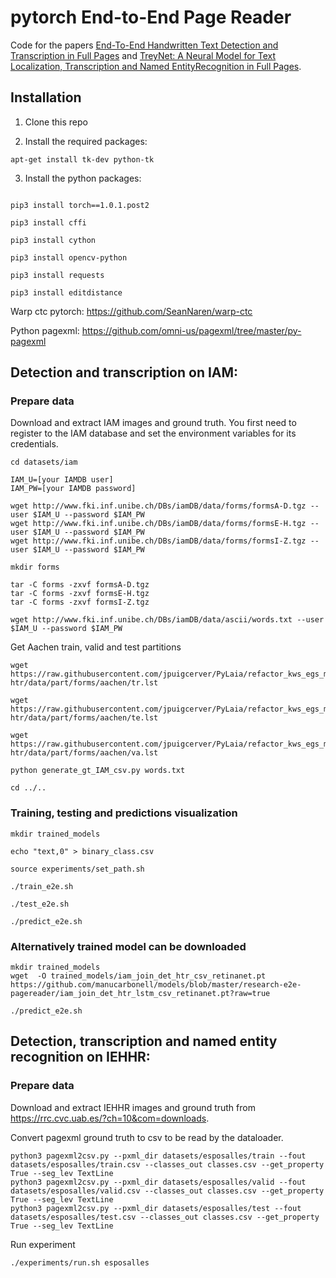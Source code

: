 # pytorch End-to-End Page Reader

Code for the papers [End-To-End Handwritten Text Detection and Transcription in Full Pages](http://www.cvc.uab.es/people/mcarbonell/papers/wml.pdf) and  [TreyNet: A Neural Model for Text Localization, Transcription and Named EntityRecognition in Full Pages](https://arxiv.org/pdf/1912.10016.pdf).

## Installation

1) Clone this repo

2) Install the required packages:

```
apt-get install tk-dev python-tk
```

3) Install the python packages:

```

pip3 install torch==1.0.1.post2

pip3 install cffi

pip3 install cython

pip3 install opencv-python

pip3 install requests

pip3 install editdistance
```
Warp ctc pytorch: https://github.com/SeanNaren/warp-ctc

Python pagexml: https://github.com/omni-us/pagexml/tree/master/py-pagexml

## Detection and transcription on IAM:

### Prepare data
Download and extract IAM images and ground truth. You first need to register to the IAM database and set the environment variables for its credentials.

```
cd datasets/iam

IAM_U=[your IAMDB user]
IAM_PW=[your IAMDB password]

wget http://www.fki.inf.unibe.ch/DBs/iamDB/data/forms/formsA-D.tgz --user $IAM_U --password $IAM_PW
wget http://www.fki.inf.unibe.ch/DBs/iamDB/data/forms/formsE-H.tgz --user $IAM_U --password $IAM_PW
wget http://www.fki.inf.unibe.ch/DBs/iamDB/data/forms/formsI-Z.tgz --user $IAM_U --password $IAM_PW

mkdir forms

tar -C forms -zxvf formsA-D.tgz
tar -C forms -zxvf formsE-H.tgz
tar -C forms -zxvf formsI-Z.tgz

wget http://www.fki.inf.unibe.ch/DBs/iamDB/data/ascii/words.txt --user $IAM_U --password $IAM_PW
```
Get Aachen train, valid and test partitions
```
wget https://raw.githubusercontent.com/jpuigcerver/PyLaia/refactor_kws_egs_master/egs/iam-htr/data/part/forms/aachen/tr.lst

wget https://raw.githubusercontent.com/jpuigcerver/PyLaia/refactor_kws_egs_master/egs/iam-htr/data/part/forms/aachen/te.lst

wget https://raw.githubusercontent.com/jpuigcerver/PyLaia/refactor_kws_egs_master/egs/iam-htr/data/part/forms/aachen/va.lst

python generate_gt_IAM_csv.py words.txt

cd ../..

```


### Training, testing and predictions visualization


```
mkdir trained_models

echo "text,0" > binary_class.csv

source experiments/set_path.sh

./train_e2e.sh

./test_e2e.sh

./predict_e2e.sh

```

### Alternatively trained model can be downloaded

```
mkdir trained_models
wget  -O trained_models/iam_join_det_htr_csv_retinanet.pt https://github.com/manucarbonell/models/blob/master/research-e2e-pagereader/iam_join_det_htr_lstm_csv_retinanet.pt?raw=true

./predict_e2e.sh

```
## Detection, transcription and named entity recognition on IEHHR:


### Prepare data
Download and extract IEHHR images and ground truth from https://rrc.cvc.uab.es/?ch=10&com=downloads.

Convert pagexml ground truth to csv to be read by the dataloader.
```
python3 pagexml2csv.py --pxml_dir datasets/esposalles/train --fout datasets/esposalles/train.csv --classes_out classes.csv --get_property True --seg_lev TextLine
python3 pagexml2csv.py --pxml_dir datasets/esposalles/valid --fout datasets/esposalles/valid.csv --classes_out classes.csv --get_property True --seg_lev TextLine
python3 pagexml2csv.py --pxml_dir datasets/esposalles/test --fout datasets/esposalles/test.csv --classes_out classes.csv --get_property True --seg_lev TextLine

```

Run experiment
```
./experiments/run.sh esposalles

```
